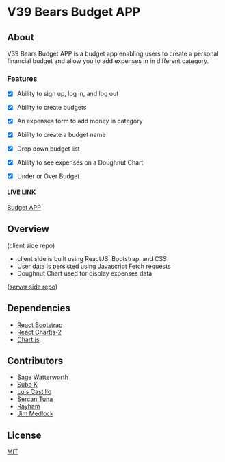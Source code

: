 # V39 Bears Budget APP

## About

V39 Bears Budget APP is a budget app enabling users to create a personal financial budget and allow you to add expenses in in different category. 

### Features

- [x] Ability to sign up, log in, and log out
- [x] Ability to create budgets
- [x] An expenses form to add money in category
- [x] Ability to create a budget name
- [x] Drop down budget list 
- [x] Ability to see expenses on a Doughnut Chart
- [x] Under or Over Budget


#### LIVE LINK

[Budget APP](https://obscure-escarpment-80444.herokuapp.com/)  


## Overview

(client side repo)
* client side is built using ReactJS, Bootstrap, and CSS
* User data is persisted using Javascript Fetch requests
* Doughnut Chart used for display expenses data

([server side repo](https://github.com/chingu-voyages/v39-bears-team-08be))

## Dependencies
* [React Bootstrap](https://react-bootstrap.github.io/getting-started/introduction/)
* [React Chartjs-2](https://www.npmjs.com/package/react-chartjs-2)
* [Chart.js](https://www.chartjs.org/)



## Contributors
* [Sage Watterworth](https://github.com/sage-watterworth)
* [Suba K](https://www.linkedin.com/in/suba-k/)
* [Luis Castillo](https://github.com/LuisCastilloKC) 
* [Sercan Tuna](https://github.com/srcntuna)
* [Rayham](https://github.com/Rayhan1998)
* [Jim Medlock](https://github.com/jdmedlock)

## License
[MIT](https://choosealicense.com/licenses/mit/)

